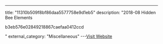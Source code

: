 ---
title: "11310b509f8bf86daa5577758e9d1eb5"
description: "2018-08 Hidden Bee Elements


b3eb576e02849218867caefaa0412ccd

"
external_category: "Miscellaneous"
---[Visit Website](https://github.com/InQuest/malware-samples/blob/master/2018-08-Hidden-Bee-Elements/11310b509f8bf86daa5577758e9d1eb5)

